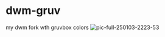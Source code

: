 # dwm-gruv
my dwm fork wth gruvbox colors
![pic-full-250103-2223-53](https://github.com/user-attachments/assets/b688d6a1-4cd7-441e-a10c-6a3cd7fa8930)
